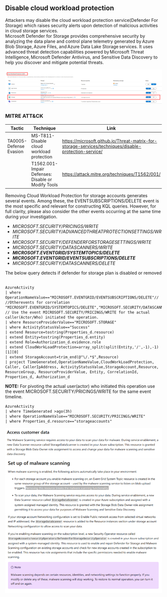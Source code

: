 ## Disable cloud workload protection 
Attackers may disable the cloud workload protection service(Defender For Storage) which raises security alerts upon detection of malicious activities in cloud storage services.   
Microsoft Defender for Storage provides comprehensive security by analyzing the data plane and control plane telemetry generated by Azure Blob Storage, Azure Files, and Azure Data Lake Storage services. It uses advanced threat detection capabilities powered by Microsoft Threat Intelligence, Microsoft Defender Antivirus, and Sensitive Data Discovery to help you discover and mitigate potential threats.  

![](Images/CWP2.png)
### MITRE ATT&CK
| Tactic | Technique | Link    |
| ---  | --- | --- |
| TA0005-Defense Evasion | MS-T811-Disable cloud workload protection | https://microsoft.github.io/Threat-matrix-for-storage-services/techniques/disable-protection-service/|
| |T1562.001-Impair Defenses: Disable or Modify Tools | https://attack.mitre.org/techniques/T1562/001/ |

Removing Cloud Workload Protection for storage accounts generates several events. Among these, the EVENTSUBSCRIPTIONS/DELETE event is the most specific and relevant for constructing KQL queries. However, for full clarity, please also consider the other events occurring at the same time during your investigation.  

- _MICROSOFT.SECURITY/PRICINGS/WRITE_
- _MICROSOFT.SECURITY/ADVANCEDTHREATPROTECTIONSETTINGS/WRITE_  
- _MICROSOFT.SECURITY/DEFENDERFORSTORAGESETTINGS/WRITE_
- _MICROSOFT.SECURITY/DATASCANNERS/WRITE_
- _**MICROSOFT.EVENTGRID/SYSTEMTOPICS/DELETE**_  
- _**MICROSOFT.EVENTGRID/EVENTSUBSCRIPTIONS/DELETE**_  
- _MICROSOFT.SECURITY/DATASCANNERS/DELETE_

The below query detects if defender for storage plan is disabled or removed  


```  

AzureActivity
| where OperationNameValue=="MICROSOFT.EVENTGRID/EVENTSUBSCRIPTIONS/DELETE"//
//Otherevents for correlation "MICROSOFT.EVENTGRID/SYSTEMTOPICS/DELETE","MICROSOFT.SECURITY/DATASCANNERS/DELETE"
// Use the event MICROSOFT.SECURITY/PRICINGS/WRITE for the actual caller(Actor/Who) initiated the operation.
| where ResourceProviderValue=="MICROSOFT.STORAGE"
| where ActivityStatusValue=="Success"
| extend Resource=tostring(Properties_d.resource)
| extend Entity=tostring(Properties_d.entity)
| extend Role=Authorization_d.evidence.role
| extend CloudWorkLoadProtection=array_split(split(Entity,'/',-1),-1)[1][0]
| extend StorageAccount=trim_end(@"\/.*$",Resource)
| project TimeGenerated,OperationNameValue,CloudWorkLoadProtection, Caller, CallerIpAddress, ActivityStatusValue,StorageAccount,Resource, ResourceGroup, ResourceProviderValue, Entity, CorrelationId, Properties_d, Authorization_d

```
**NOTE:** For pivoting the actual user(actor) who initiated this operation use the event MICROSOFT.SECURITY/PRICINGS/WRITE for the same event timeline.  

```
AzureActivity
| where TimeGenerated >ago(3h)
| where OperationNameValue=="MICROSOFT.SECURITY/PRICINGS/WRITE"
| where Properties_d.resource=="storageaccounts"
```

![](Images/CWP.png)  
![](Images/CWP1.png)

